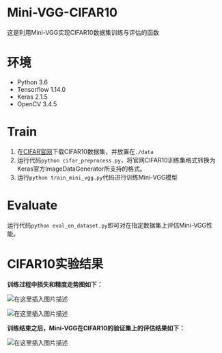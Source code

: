 # Mini-VGG-CIFAR10
这是利用Mini-VGG实现CIFAR10数据集训练与评估的函数

# 环境

 - Python 3.6
 - Tensorflow 1.14.0
 - Keras 2.1.5
 - OpenCV 3.4.5

# Train

 1. 在[CIFAR官网](http://www.cs.toronto.edu/~kriz/cifar.html)下载CIFAR10数据集，并放置在`./data`
 2. 运行代码`python cifar_preprocess.py`，将官网CIFAR10训练集格式转换为Keras官方ImageDataGenerator所支持的格式。
 3. 运行`python train_mini_vgg.py`代码进行训练Mini-VGG模型

# Evaluate
运行代码`python eval_on_dataset.py`即可对在指定数据集上评估Mini-VGG性能。

# CIFAR10实验结果
**训练过程中损失和精度走势图如下：**

![在这里插入图片描述](https://img-blog.csdnimg.cn/202005311624413.png?x-oss-process=image/watermark,type_ZmFuZ3poZW5naGVpdGk,shadow_10,text_aHR0cHM6Ly9ibG9nLmNzZG4ubmV0L3FxXzMwMDkxOTQ1,size_16,color_FFFFFF,t_70#pic_center)

![在这里插入图片描述](https://img-blog.csdnimg.cn/202005311624414.png?x-oss-process=image/watermark,type_ZmFuZ3poZW5naGVpdGk,shadow_10,text_aHR0cHM6Ly9ibG9nLmNzZG4ubmV0L3FxXzMwMDkxOTQ1,size_16,color_FFFFFF,t_70#pic_center)

**训练结束之后，Mini-VGG在CIFAR10的验证集上的评估结果如下：**

![在这里插入图片描述](https://img-blog.csdnimg.cn/20200531162604295.png?x-oss-process=image/watermark,type_ZmFuZ3poZW5naGVpdGk,shadow_10,text_aHR0cHM6Ly9ibG9nLmNzZG4ubmV0L3FxXzMwMDkxOTQ1,size_16,color_FFFFFF,t_70#pic_center)
